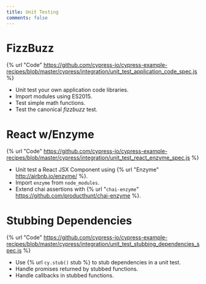 ```yaml
---
title: Unit Testing
comments: false
---
```


# FizzBuzz

{% url "Code" https://github.com/cypress-io/cypress-example-recipes/blob/master/cypress/integration/unit_test_application_code_spec.js %}

- Unit test your own application code libraries.
- Import modules using ES2015.
- Test simple math functions.
- Test the canonical *fizzbuzz* test.

# React w/Enzyme

{% url "Code" https://github.com/cypress-io/cypress-example-recipes/blob/master/cypress/integration/unit_test_react_enzyme_spec.js %}

- Unit test a React JSX Component using {% url "Enzyme" http://airbnb.io/enzyme/ %}.
- Import `enzyme` from `node_modules`.
- Extend chai assertions with {% url "`chai-enzyme`" https://github.com/producthunt/chai-enzyme %}.

# Stubbing Dependencies

{% url "Code" https://github.com/cypress-io/cypress-example-recipes/blob/master/cypress/integration/unit_test_stubbing_dependencies_spec.js %}

- Use {% url `cy.stub()` stub %} to stub dependencies in a unit test.
- Handle promises returned by stubbed functions.
- Handle callbacks in stubbed functions.
